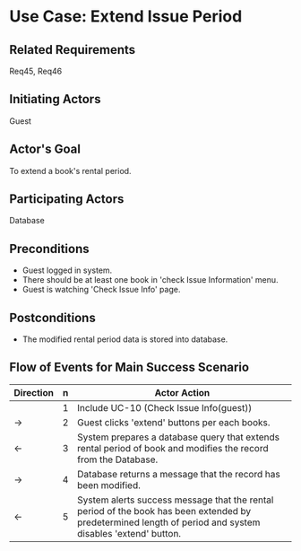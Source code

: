 # Use Case: Extend Issue Period

## **Related Requirements**

Req45, Req46

## **Initiating Actors**

Guest

## **Actor's Goal**

To extend a book's rental period.

## **Participating Actors**

Database

## **Preconditions**

- Guest logged in system.
- There should be at least one book in 'check Issue Information' menu.
- Guest is watching 'Check Issue Info' page.

## **Postconditions**

- The modified rental period data is stored into database.

## Flow of Events for Main Success Scenario
| Direction | n   | Actor Action                                                                                                                                               |
| --------- | --- | ---------------------------------------------------------------------------------------------------------------------------------------------------------- |
|           | 1   | Include UC-10 (Check Issue Info(guest))                                                                                                                    |
| →         | 2   | Guest clicks 'extend' buttons per each books.                                                                                                              |
| ←         | 3   | System prepares a database query that extends rental period of book and modifies the record from the Database.                                             |
| →         | 4   | Database returns a message that the record has been modified.                                                                                              |
| ←         | 5   | System alerts success message that  the rental period of the book has been extended by predetermined length of period and system disables 'extend' button. |